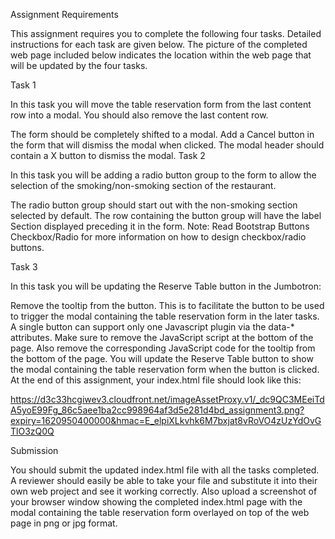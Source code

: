 Assignment Requirements

This assignment requires you to complete the following four tasks. Detailed instructions for each task are given below. The picture of the completed web page included below indicates the location within the web page that will be updated by the four tasks.

Task 1

In this task you will move the table reservation form from the last content row into a modal. You should also remove the last content row.

The form should be completely shifted to a modal.
Add a Cancel button in the form that will dismiss the modal when clicked.
The modal header should contain a X button to dismiss the modal.
Task 2

In this task you will be adding a radio button group to the form to allow the selection of the smoking/non-smoking section of the restaurant.

The radio button group should start out with the non-smoking section selected by default.
The row containing the button group will have the label Section displayed preceding it in the form.
Note: Read Bootstrap Buttons Checkbox/Radio for more information on how to design checkbox/radio buttons.

Task 3

In this task you will be updating the Reserve Table button in the Jumbotron:

Remove the tooltip from the button. This is to facilitate the button to be used to trigger the modal containing the table reservation form in the later tasks. A single button can support only one Javascript plugin via the data-* attributes. Make sure to remove the JavaScript script at the bottom of the page. Also remove the corresponding JavaScript code for the tooltip from the bottom of the page.
You will update the Reserve Table button to show the modal containing the table reservation form when the button is clicked.
At the end of this assignment, your index.html file should look like this:

https://d3c33hcgiwev3.cloudfront.net/imageAssetProxy.v1/_dc9QC3MEeiTdA5yoE99Fg_86c5aee1ba2cc998964af3d5e281d4bd_assignment3.png?expiry=1620950400000&hmac=E_elpiXLkvhk6M7bxjat8vRoVO4zUzYdOvGTlO3zQ0Q

Submission

You should submit the updated index.html file with all the tasks completed. A reviewer should easily be able to take your file and substitute it into their own web project and see it working correctly. 
Also upload a screenshot of your browser window showing the completed index.html page with the modal containing the table reservation form overlayed on top of the web page in png or jpg format.
